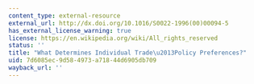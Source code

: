 ```yaml
---
content_type: external-resource
external_url: http://dx.doi.org/10.1016/S0022-1996(00)00094-5
has_external_license_warning: true
license: https://en.wikipedia.org/wiki/All_rights_reserved
status: ''
title: "What Determines Individual Trade\u2013Policy Preferences?"
uid: 7d6085ec-9d58-4973-a718-44d6905db709
wayback_url: ''
---
```

